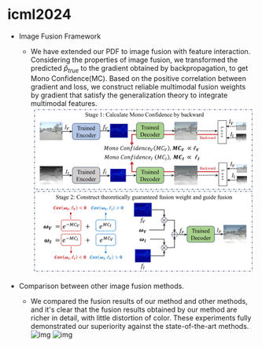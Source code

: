 # icml2024
* Image Fusion Framework
  * We have extended our PDF to image fusion with feature interaction. Considering the properties of image fusion, we transformed the predicted $\hat{p}_{true}$ to the gradient obtained by backpropagation, to get Mono Confidence(MC). Based on the positive correlation between gradient and loss, we construct reliable multimodal fusion weights by gradient that satisfy the generalization theory to integrate multimodal features. 
   ![img](https://github.com/alala2333/icml2024/blob/main/image_fusion_frame.png)

* Comparison between other image fusion methods.
  * We compared the fusion results of our method and other methods, and it's clear that the fusion results obtained by our method are richer in detail, with little distortion of color. These experiments fully demonstrated our superiority against the state-of-the-art methods.
  ![img](https://github.com/alala2333/icml2024/blob/main/Comparison_260535.png)
  ![img](https://github.com/alala2333/icml2024/blob/main/Comparison_210295_new.png)
